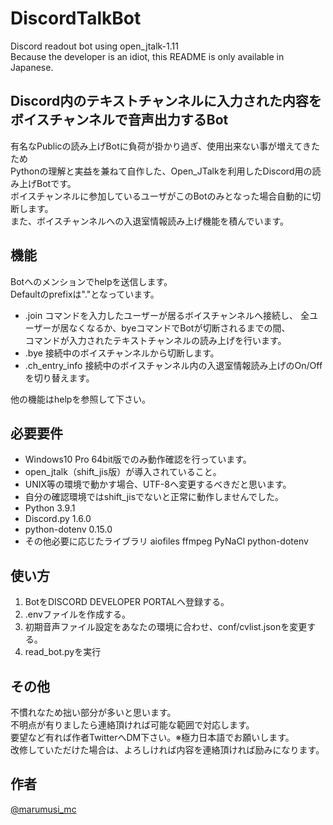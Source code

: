 # DiscordTalkBot  
Discord readout bot using open_jtalk-1.11  
Because the developer is an idiot, this README is only available in Japanese.  

## Discord内のテキストチャンネルに入力された内容をボイスチャンネルで音声出力するBot  
有名なPublicの読み上げBotに負荷が掛かり過ぎ、使用出来ない事が増えてきたため  
Pythonの理解と実益を兼ねて自作した、Open_JTalkを利用したDiscord用の読み上げBotです。  
ボイスチャンネルに参加しているユーザがこのBotのみとなった場合自動的に切断します。  
また、ボイスチャンネルへの入退室情報読み上げ機能を積んでいます。  

## 機能
Botへのメンションでhelpを送信します。  
Defaultのprefixは"."となっています。  

- .join           コマンドを入力したユーザーが居るボイスチャンネルへ接続し、
                  全ユーザーが居なくなるか、byeコマンドでBotが切断されるまでの間、  
                  コマンドが入力されたテキストチャンネルの読み上げを行います。  
- .bye            接続中のボイスチャンネルから切断します。  
- .ch_entry_info  接続中のボイスチャンネル内の入退室情報読み上げのOn/Offを切り替えます。  

他の機能はhelpを参照して下さい。  

## 必要要件

- Windows10 Pro 64bit版でのみ動作確認を行っています。  
- open_jtalk（shift_jis版）が導入されていること。  
- UNIX等の環境で動かす場合、UTF-8へ変更するべきだと思います。  
- 自分の確認環境ではshift_jisでないと正常に動作しませんでした。  
- Python 3.9.1  
- Discord.py 1.6.0  
- python-dotenv 0.15.0  
- その他必要に応じたライブラリ
aiofiles
ffmpeg
PyNaCl
python-dotenv

## 使い方

1. BotをDISCORD DEVELOPER PORTALへ登録する。  
2. .envファイルを作成する。  
3. 初期音声ファイル設定をあなたの環境に合わせ、conf/cvlist.jsonを変更する。  
4. read_bot.pyを実行  

## その他

不慣れなため拙い部分が多いと思います。  
不明点が有りましたら連絡頂ければ可能な範囲で対応します。  
要望など有れば作者TwitterへDM下さい。※極力日本語でお願いします。  
改修していただけた場合は、よろしければ内容を連絡頂ければ励みになります。  

## 作者

[@marumusi_mc](https://twitter.com/marumusi_mc)
